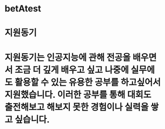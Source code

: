 # betAtest
# 지원동기
# 지원동기는 인공지능에 관해 전공을 배우면서 조금 더 깊게 배우고 싶고 나중에 실무에도 활용할 수 있는 유용한 공부를 하고싶어서 지원했습니다. 이러한 공부를 통해 대회도 출전해보고 해보지 못한 경험이나 실력을 쌓고 싶습니다.
